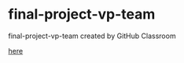 # final-project-vp-team
final-project-vp-team created by GitHub Classroom

[here](https://sapienzainteractivegraphicscourse.github.io/final-project-vp-team/interactive-safari-run)

